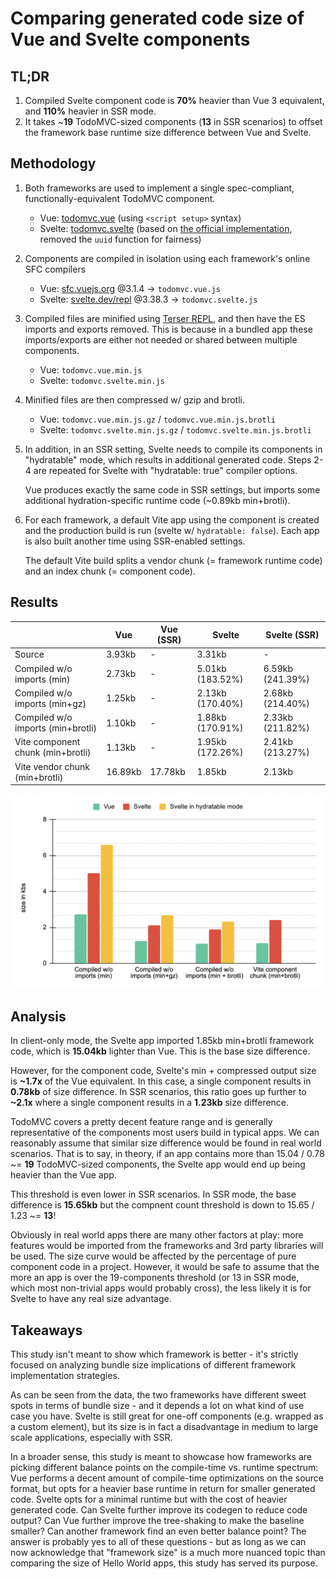 # Comparing generated code size of Vue and Svelte components

## TL;DR

1. Compiled Svelte component code is **70%** heavier than Vue 3 equivalent, and **110%** heavier in SSR mode.
2. It takes ~**19** TodoMVC-sized components (**13** in SSR scenarios) to offset the framework base runtime size difference between Vue and Svelte.

## Methodology

1. Both frameworks are used to implement a single spec-compliant, functionally-equivalent TodoMVC component.

   - Vue: [todomvc.vue](./todomvc.vue) (using `<script setup>` syntax)
   - Svelte: [todomvc.svelte](./todomvc.svelte) (based on [the official implementation](https://github.com/sveltejs/svelte-todomvc/blob/master/src/TodoMVC.svelte), removed the `uuid` function for fairness)

2. Components are compiled in isolation using each framework's online SFC compilers

   - Vue: [sfc.vuejs.org](https://sfc.vuejs.org/) @3.1.4 -> `todomvc.vue.js`
   - Svelte: [svelte.dev/repl](https://svelte.dev/repl) @3.38.3 -> `todomvc.svelte.js`

3. Compiled files are minified using [Terser REPL](https://try.terser.org/), and then have the ES imports and exports removed. This is because in a bundled app these imports/exports are either not needed or shared between multiple components.

   - Vue: `todomvc.vue.min.js`
   - Svelte: `todomvc.svelte.min.js`

4. Minified files are then compressed w/ gzip and brotli.

   - Vue: `todomvc.vue.min.js.gz` / `todomvc.vue.min.js.brotli`
   - Svelte: `todomvc.svelte.min.js.gz` / `todomvc.svelte.min.js.brotli`

5. In addition, in an SSR setting, Svelte needs to compile its components in "hydratable" mode, which results in additional generated code. Steps 2-4 are repeated for Svelte with "hydratable: true" compiler options.

   Vue produces exactly the same code in SSR settings, but imports some additional hydration-specific runtime code (~0.89kb min+brotli).

6. For each framework, a default Vite app using the component is created and the production build is run (svelte w/ `hydratable: false`). Each app is also built another time using SSR-enabled settings.

   The default Vite build splits a vendor chunk (= framework runtime code) and an index chunk (= component code).

## Results

|                                   | Vue     | Vue (SSR) | Svelte           | Svelte (SSR)     |
| --------------------------------- | ------- | --------- | ---------------- | ---------------- |
| Source                            | 3.93kb  | -         | 3.31kb           | -                |
| Compiled w/o imports (min)        | 2.73kb  | -         | 5.01kb (183.52%) | 6.59kb (241.39%) |
| Compiled w/o imports (min+gz)     | 1.25kb  | -         | 2.13kb (170.40%) | 2.68kb (214.40%) |
| Compiled w/o imports (min+brotli) | 1.10kb  | -         | 1.88kb (170.91%) | 2.33kb (211.82%) |
| Vite component chunk (min+brotli) | 1.13kb  | -         | 1.95kb (172.26%) | 2.41kb (213.27%) |
| Vite vendor chunk (min+brotli)    | 16.89kb | 17.78kb   | 1.85kb           | 2.13kb           |

<img src="./chart.png" width="600px">

## Analysis

In client-only mode, the Svelte app imported 1.85kb min+brotli framework code, which is **15.04kb** lighter than Vue. This is the base size difference.

However, for the component code, Svelte's min + compressed output size is **~1.7x** of the Vue equivalent. In this case, a single component results in **0.78kb** of size difference. In SSR scenarios, this ratio goes up further to **~2.1x** where a single component results in a **1.23kb** size difference.

TodoMVC covers a pretty decent feature range and is generally representative of the components most users build in typical apps. We can reasonably assume that similar size difference would be found in real world scenarios. That is to say, in theory, if an app contains more than 15.04 / 0.78 ~= **19** TodoMVC-sized components, the Svelte app would end up being heavier than the Vue app.

This threshold is even lower in SSR scenarios. In SSR mode, the base difference is **15.65kb** but the compnent count threshold is down to 15.65 / 1.23 ~= **13**!

Obviously in real world apps there are many other factors at play: more features would be imported from the frameworks and 3rd party libraries will be used. The size curve would be affected by the percentage of pure component code in a project. However, it would be safe to assume that the more an app is over the 19-components threshold (or 13 in SSR mode, which most non-trivial apps would probably cross), the less likely it is for Svelte to have any real size advantage.

## Takeaways

This study isn't meant to show which framework is better - it's strictly focused on analyzing bundle size implications of different framework implementation strategies.

As can be seen from the data, the two frameworks have different sweet spots in terms of bundle size - and it depends a lot on what kind of use case you have. Svelte is still great for one-off components (e.g. wrapped as a custom element), but its size is in fact a disadvantage in medium to large scale applications, especially with SSR.

In a broader sense, this study is meant to showcase how frameworks are picking different balance points on the compile-time vs. runtime spectrum: Vue performs a decent amount of compile-time optimizations on the source format, but opts for a heavier base runtime in return for smaller generated code. Svelte opts for a minimal runtime but with the cost of heavier generated code. Can Svelte further improve its codegen to reduce code output? Can Vue further improve the tree-shaking to make the baseline smaller? Can another framework find an even better balance point? The answer is probably yes to all of these questions - but as long as we can now acknowledge that "framework size" is a much more nuanced topic than comparing the size of Hello World apps, this study has served its purpose.
